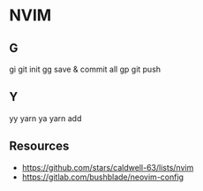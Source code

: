 # NVIM

## G

<Leader>gi  git init
<Leader>gg  save & commit all
<Leader>gp  git push

## Y

<Leader>yy  yarn
<Leader>ya  yarn add

## Resources

- https://github.com/stars/caldwell-63/lists/nvim
- https://gitlab.com/bushblade/neovim-config
